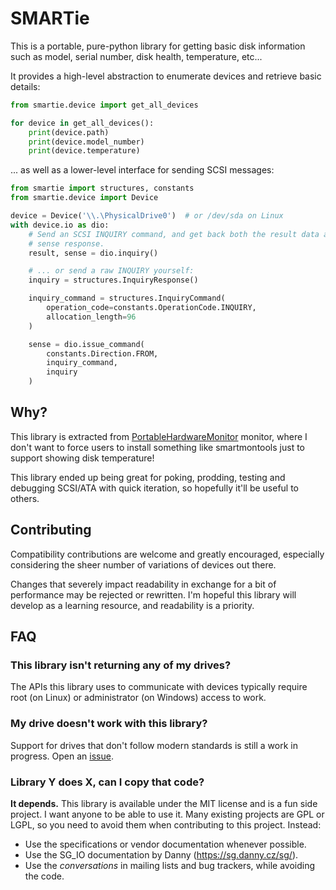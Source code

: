 # SMARTie

This is a portable, pure-python library for getting basic disk information such
as model, serial number, disk health, temperature, etc...

It provides a high-level abstraction to enumerate devices and retrieve basic
details:

```python
from smartie.device import get_all_devices

for device in get_all_devices():
    print(device.path)
    print(device.model_number)
    print(device.temperature)
```

... as well as a lower-level interface for sending SCSI messages:

```python
from smartie import structures, constants
from smartie.device import Device

device = Device('\\.\PhysicalDrive0')  # or /dev/sda on Linux
with device.io as dio:
    # Send an SCSI INQUIRY command, and get back both the result data and the
    # sense response.
    result, sense = dio.inquiry()

    # ... or send a raw INQUIRY yourself:
    inquiry = structures.InquiryResponse()

    inquiry_command = structures.InquiryCommand(
        operation_code=constants.OperationCode.INQUIRY,
        allocation_length=96
    )

    sense = dio.issue_command(
        constants.Direction.FROM,
        inquiry_command,
        inquiry
    )
```

## Why?

This library is extracted from [PortableHardwareMonitor][phm]
monitor, where I don't want to force users to install something like
smartmontools just to support showing disk temperature!

This library ended up being great for poking, prodding, testing and debugging
SCSI/ATA with quick iteration, so hopefully it'll be useful to others.

## Contributing

Compatibility contributions are welcome and greatly encouraged, especially
considering the sheer number of variations of devices out there.

Changes that severely impact readability in exchange for a bit of performance
may be rejected or rewritten. I'm hopeful this library will develop as a
learning resource, and readability is a priority.

## FAQ

### This library isn't returning any of my drives?

The APIs this library uses to communicate with devices typically require
root (on Linux) or administrator (on Windows) access to work.

### My drive doesn't work with this library?

Support for drives that don't follow modern standards is still a work in
progress. Open an [issue][].

### Library Y does X, can I copy that code?

**It depends.** This library is available under the MIT license and is a fun side
project. I want anyone to be able to use it. Many existing projects are GPL or
LGPL, so you need to avoid them when contributing to this project. Instead:

- Use the specifications or vendor documentation whenever possible.
- Use the SG_IO documentation by Danny (https://sg.danny.cz/sg/).
- Use the _conversations_ in mailing lists and bug trackers, while avoiding the
  code.

[S.M.A.R.T]: https://en.wikipedia.org/wiki/S.M.A.R.T.
[phm]: https://github.com/TkTech/PortableHardwareMonitor
[issue]: https://github.com/TkTech/smartie/issues/new.